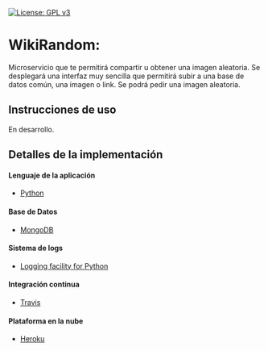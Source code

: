 [![License: GPL v3](https://img.shields.io/badge/License-GPLv3-blue.svg)](https://www.gnu.org/licenses/gpl-3.0)
# WikiRandom: 
Microservicio que te permitirá compartir u obtener una imagen aleatoria.
Se desplegará una interfaz muy sencilla que permitirá subir a una base de datos común, una imagen o link. Se podrá pedir una imagen aleatoria.
## Instrucciones de uso
En desarrollo.
## Detalles de la implementación
#### Lenguaje de la aplicación
- [Python](www.python.org)
#### Base de Datos
- [MongoDB](https://www.mongodb.com)
#### Sistema de logs
- [Logging facility for Python](https://docs.python.org/3/library/logging.html)
#### Integración continua
- [Travis](https://travis-ci.org/)
#### Plataforma en la nube
- [Heroku](https://www.heroku.com/)
